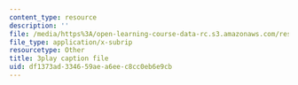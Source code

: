 ```yaml
---
content_type: resource
description: ''
file: /media/https%3A/open-learning-course-data-rc.s3.amazonaws.com/res-15-003-shaping-the-future-of-work-15-662x-spring-2016/df1373ad334659aea6eec8cc0eb6e9cb_Gr_MZYzAWGI.vtt
file_type: application/x-subrip
resourcetype: Other
title: 3play caption file
uid: df1373ad-3346-59ae-a6ee-c8cc0eb6e9cb
---
```

